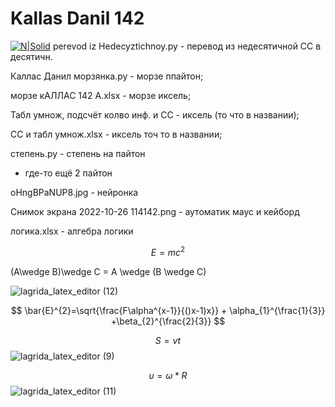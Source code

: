 # Kallas Danil 142
[![N|Solid](https://www.meteorologiaenred.com/wp-content/uploads/2021/07/mar-caribe.jpg)](https://pythonru.com/)
perevod iz Hedecyztichnoy.py - перевод из недесятичной СС в десятичн.

Каллас Данил морзянка.py - морзе ппайтон;

морзе кАЛЛАС 142 А.xlsx - морзе иксель;  

Табл умнож, подсчёт колво инф. и СС - иксель (то что в названии);

СС и табл умнож.xlsx - иксель точ то в названии;

cтепень.py - cтепень на пайтон

- где-то ещё 2 пайтон

oHngBPaNUP8.jpg - нейронка

Снимок экрана 2022-10-26 114142.png - аутоматик маус и кейборд

логика.xlsx - алгебра логики

$$ E=mc^2 $$

(A\wedge B)\wedge C = A \wedge (B \wedge C)

![lagrida_latex_editor (12)](https://user-images.githubusercontent.com/114554646/200735667-df152559-df26-44c0-b7ee-182ade37c377.png)

$$ \bar{E}^{2}=\sqrt{\frac{F\alpha^{x-1}}{()x-1)x}} + \alpha_{1}^{\frac{1}{3}} +\beta_{2}^{\frac{2}{3}} $$



$$ S=vt $$
![lagrida_latex_editor (9)](https://user-images.githubusercontent.com/114554646/200734999-9d7ae14c-ca0b-4a74-a79a-a583f5b71e4a.png)

$$ \upsilon=\omega *R $$
![lagrida_latex_editor (11)](https://user-images.githubusercontent.com/114554646/200735405-4411bb22-abf8-448f-974f-e1ee85d2edc2.png)


